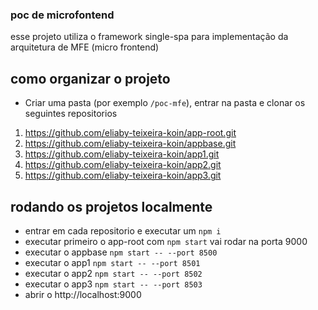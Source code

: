 ### poc de microfontend
esse projeto utiliza o framework single-spa para implementação da arquitetura de MFE (micro frontend)

## como organizar o projeto
- Criar uma pasta (por exemplo `/poc-mfe`), entrar na pasta e clonar os seguintes repositorios
1. https://github.com/eliaby-teixeira-koin/app-root.git
2. https://github.com/eliaby-teixeira-koin/appbase.git
3. https://github.com/eliaby-teixeira-koin/app1.git
4. https://github.com/eliaby-teixeira-koin/app2.git
5. https://github.com/eliaby-teixeira-koin/app3.git

## rodando os projetos localmente
- entrar em cada repositorio e executar um `npm i`
- executar primeiro o app-root com `npm start` vai rodar na porta 9000
- executar o appbase `npm start -- --port 8500`
- executar o app1 `npm start -- --port 8501`
- executar o app2 `npm start -- --port 8502`
- executar o app3 `npm start -- --port 8503`
- abrir o http://localhost:9000
